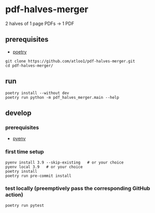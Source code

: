 # pdf-halves-merger
2 halves of 1 page PDFs → 1 PDF

## prerequisites
- [poetry](https://python-poetry.org/docs/#installing-with-pipx)

```
git clone https://github.com/atloo1/pdf-halves-merger.git
cd pdf-halves-merger/
```

## run
```
poetry install --without dev
poetry run python -m pdf_halves_merger.main --help
```

## develop
### prerequisites
- [pyenv](https://github.com/pyenv/pyenv?tab=readme-ov-file#installation)
### first time setup
```
pyenv install 3.9 --skip-existing   # or your choice
pyenv local 3.9   # or your choice
poetry install
poetry run pre-commit install
```
### test locally (preemptively pass the corresponding GitHub action)
`poetry run pytest`
